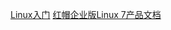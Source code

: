  [Linux入门](http://c.biancheng.net/linux_tutorial/)
[红帽企业版Linux 7产品文档](https://access.redhat.com/documentation/en-us/red_hat_enterprise_linux/7/)

